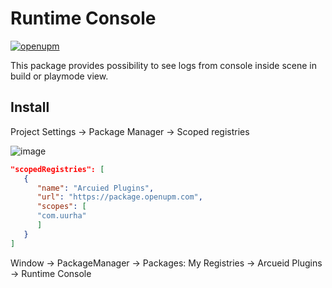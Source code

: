 # Runtime Console

[![openupm](https://img.shields.io/npm/v/com.uurha.betterruntimeconsole?label=openupm&registry_uri=https://package.openupm.com)](https://openupm.com/packages/com.uurha.betterruntimeconsole/)

This package provides possibility to see logs from console inside scene in build or playmode view.

## Install

Project Settings -> Package Manager -> Scoped registries
   </br>

![image](https://user-images.githubusercontent.com/22265817/197618796-e4f99403-e119-4f35-8320-b233696496d9.png)

```json
"scopedRegistries": [
   {
      "name": "Arcuied Plugins",
      "url": "https://package.openupm.com",
      "scopes": [
      "com.uurha"
      ]
   }
]
```

Window -> PackageManager -> Packages: My Registries -> Arcueid Plugins -> Runtime Console